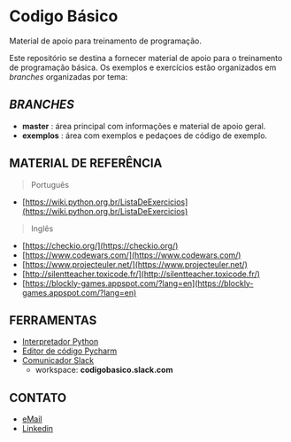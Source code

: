 # Codigo Básico
Material de apoio para treinamento de programação.

Este repositório se destina a fornecer material de apoio para o treinamento de programação básica.
Os exemplos e exercícios estão organizados em _branches_ organizadas por tema:

## _BRANCHES_
* **master** : área principal com informações e material de apoio geral.
* **exemplos** : área com exemplos e pedaçoes de código de exemplo.

## MATERIAL DE REFERÊNCIA
> Português
- [https://wiki.python.org.br/ListaDeExercicios](https://wiki.python.org.br/ListaDeExercicios)

> Inglês
- [https://checkio.org/](https://checkio.org/)
- [https://www.codewars.com/](https://www.codewars.com/)
- [https://www.projecteuler.net/](https://www.projecteuler.net/)
- [http://silentteacher.toxicode.fr/](http://silentteacher.toxicode.fr/)
- [https://blockly-games.appspot.com/?lang=en](https://blockly-games.appspot.com/?lang=en)

## FERRAMENTAS
- [Interpretador Python](https://www.python.org/)
- [Editor de código Pycharm](https://www.jetbrains.com/pycharm/)
- [Comunicador Slack](https://slack.com/intl/en-br/)
  - workspace:  **codigobasico.slack.com**

## CONTATO
  * [eMail](mailto:rodrigo.buhler@ymail.com)
  * [Linkedin](https://www.linkedin.com/in/rodrigobuhler/)

